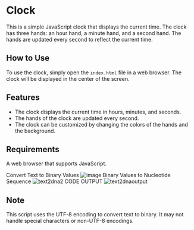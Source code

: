 <h1>Clock</h1>

<p>This is a simple JavaScript clock that displays the current time. The clock has three hands: an hour hand, a minute hand, and a second hand. The hands are updated every second to reflect the current time.</p>

<h2>How to Use</h2>

<p>To use the clock, simply open the <code>index.html</code> file in a web browser. The clock will be displayed in the center of the screen.</p>

<h2>Features</h2>

<ul>
  <li>The clock displays the current time in hours, minutes, and seconds.</li>
  <li>The hands of the clock are updated every second.</li>
  <li>The clock can be customized by changing the colors of the hands and the background.</li>
</ul>

<h2>Requirements</h2>

<p>A web browser that supports JavaScript.</p>




Convert Text to Binary Values
![image](https://github.com/iamansingh01/text2dna/assets/90032359/bb193518-dce4-4201-a0d0-3ef7b23b66ee)
Binary Values to Nucleotide Sequence
![text2dna2](https://github.com/iamansingh01/text2dna/assets/90032359/6bb0d166-4ea9-4bfd-93e4-8dcd67e7f25d)
CODE OUTPUT
![text2dnaoutput](https://github.com/iamansingh01/text2dna/assets/90032359/7b33982d-6467-4c44-ae94-320377b9591f)

 <h2>Note</h2>
    <p>This script uses the UTF-8 encoding to convert text to binary. It may not handle special characters or non-UTF-8 encodings.</p>
